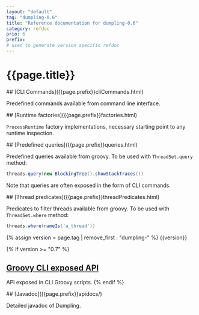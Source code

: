 ```yaml
---
layout: "default"
tag: "dumpling-0.6"
title: "Reference documentation for dumpling-0.6"
category: refdoc
prio: 6
prefix:
# used to generate version specific refdoc
---
```


# {{page.title}}

<a name="cliCommands">
## [CLI Commands]({{page.prefix}}cliCommands.html)

Predefined commands available from command line interface.

<a name="factories">
## [Runtime factories]({{page.prefix}}factories.html)

`ProcessRuntime` factory implementations, necessary starting point to any runtime inspection.

<a name="queries">
## [Predefined queries]({{page.prefix}}queries.html)

Predefined queries available from groovy. To be used with `ThreadSet.query` method:

```groovy
threads.query(new BlockingTree().showStackTraces())
```

Note that queries are often exposed in the form of CLI commands.

<a name="threadPredicates">
## [Thread predicates]({{page.prefix}}threadPredicates.html)

Predicates to filter threads available from groovy. To be used with `ThreadSet.where` method:

```groovy
threads.where(nameIs('a_thread'))
```
{% assign version = page.tag | remove_first : "dumpling-" %}
{{version}}

{% if version >= "0.7" %}
<a name="cliExports">
## [Groovy CLI exposed API]({{page.prefix}}cliExports.html)

API exposed in CLI Groovy scripts.
{% endif %}

<a name="apidocs">
## [Javadoc]({{page.prefix}}apidocs/)

Detailed javadoc of Dumpling.
